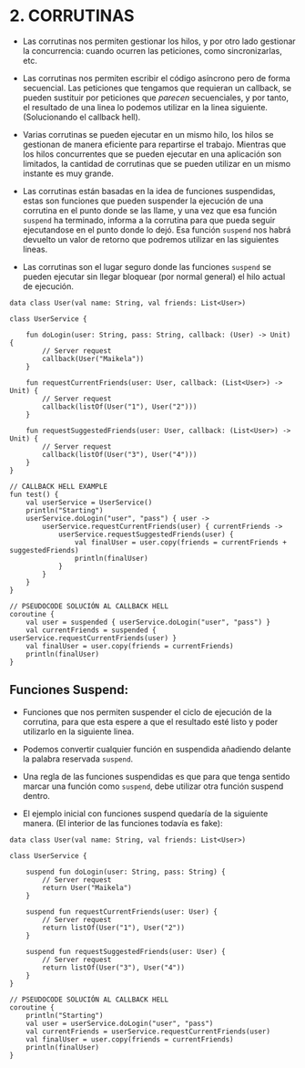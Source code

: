 # 2. CORRUTINAS

- Las corrutinas nos permiten gestionar los hilos, y por otro lado gestionar la concurrencia: cuando ocurren las peticiones, como sincronizarlas, etc.

- Las corrutinas nos permiten escribir el código asíncrono pero de forma secuencial. Las peticiones que tengamos que requieran un callback, se pueden sustituir por peticiones que *parecen* secuenciales, y por tanto, el resultado de una linea lo podemos utilizar en la linea siguiente. (Solucionando el callback hell).

- Varias corrutinas se pueden ejecutar en un mismo hilo, los hilos se gestionan de manera eficiente para repartirse el trabajo. Mientras que los hilos concurrentes que se pueden ejecutar en una aplicación son limitados, la cantidad de corrutinas que se pueden utilizar en un mismo instante es muy grande.

- Las corrutinas están basadas en la idea de funciones suspendidas, estas son funciones que pueden suspender la ejecución de una corrutina en el punto donde se las llame, y una vez que esa función `suspend` ha terminado, informa a la corrutina para que pueda seguir ejecutandose en el punto donde lo dejó. Esa función `suspend` nos habrá devuelto un valor de retorno que podremos utilizar en las siguientes lineas.

- Las corrutinas son el lugar seguro donde las funciones `suspend` se pueden ejecutar sin llegar bloquear (por normal general) el hilo actual de ejecución.

```
data class User(val name: String, val friends: List<User>)

class UserService {

	fun doLogin(user: String, pass: String, callback: (User) -> Unit) {
		// Server request
		callback(User("Maikela"))
	}

	fun requestCurrentFriends(user: User, callback: (List<User>) -> Unit) {
		// Server request
		callback(listOf(User("1"), User("2")))
	}

	fun requestSuggestedFriends(user: User, callback: (List<User>) -> Unit) {
		// Server request
		callback(listOf(User("3"), User("4")))
	}
}

// CALLBACK HELL EXAMPLE
fun test() {
	val userService = UserService()
	println("Starting")
	userService.doLogin("user", "pass") { user ->
		userService.requestCurrentFriends(user) { currentFriends ->
			userService.requestSuggestedFriends(user) {
				val finalUser = user.copy(friends = currentFriends + suggestedFriends)
				println(finalUser)
			}
		}
	}
}

// PSEUDOCODE SOLUCIÓN AL CALLBACK HELL
coroutine {
	val user = suspended { userService.doLogin("user", "pass") }
	val currentFriends = suspended { userService.requestCurrentFriends(user) }
	val finalUser = user.copy(friends = currentFriends)
	println(finalUser)
}
```

## Funciones Suspend:

- Funciones que nos permiten suspender el ciclo de ejecución de la corrutina, para que esta espere a que el resultado esté listo y poder utilizarlo en la siguiente linea. 

- Podemos convertir cualquier función en suspendida añadiendo delante la palabra reservada `suspend`.

- Una regla de las funciones suspendidas es que para que tenga sentido marcar una función como `suspend`, debe utilizar otra función suspend dentro.

- El ejemplo inicial con funciones suspend quedaría de la siguiente manera. (El interior de las funciones todavía es fake):
```
data class User(val name: String, val friends: List<User>)

class UserService {

	suspend fun doLogin(user: String, pass: String) {
		// Server request
		return User("Maikela")
	}

	suspend fun requestCurrentFriends(user: User) {
		// Server request
		return listOf(User("1"), User("2"))
	}

	suspend fun requestSuggestedFriends(user: User) {
		// Server request
		return listOf(User("3"), User("4"))
	}
}

// PSEUDOCODE SOLUCIÓN AL CALLBACK HELL
coroutine {
	println("Starting")
	val user = userService.doLogin("user", "pass") 
	val currentFriends = userService.requestCurrentFriends(user) 
	val finalUser = user.copy(friends = currentFriends)
	println(finalUser)
}
```
















